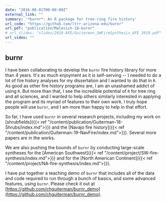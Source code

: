 ```yaml
---
date: "2016-08-01T00:00:00Z"
external_link: ""
summary: '*burnr*: An R package for tree-ring fire history'
url_code: "https://github.com/ltrr-arizona-edu/burnr"
url_pdf: "publication/Malevich-18-burnr"
# url_slides: "slides/2019-AFE/Guiterman_SWFireSynthesis_AFE 2019.pdf"
url_video: ""
---
```

## burnr
I have been collaborating to develop the `burnr` fire history library for more than 4 years. It's as much enjoyment as it is self-serving -- I needed to do a lot of fire history analyses for my dissertation and I wanted to do that in `R`. As good as other fire history programs are, I am an unashamed addict of using `R`. But more than that, I see the incredible potential of `R` for tree ring and all sciences, and I wanted to help others similarly interested in applying the program and its myriad of features to their own work. I truly hope people will use `burnr`, and I am more than happy to help in that effort.

So far, I have used `burnr` in several research projects, including my work on [shrubfields]({{< ref "/content/publication/Guiterman-18-Shrubs/index.md">}}) and the [Navajo fire history]({{< ref "/content/publication/Guiterman-19-NavFire/index.md">}}). Several more papers are in the works. 

We are also pushing the bounds of `burnr` by conducting large-scale syntheses for the [American Southwest]({{< ref "/content/project/SW-fire-synthesis/index.md">}}) and for the [North American Continent]({{< ref "/content/project/NA-fire-synthesis/index.md">}}).

I have put together a teaching demo of `burnr` that includes all of the data and code required to run through a bunch of basics, and some advanced features, using `burnr`. Please check it out at [https://github.com/chguiterman/burnr_demo](https://github.com/chguiterman/burnr_demo).


